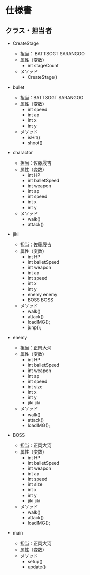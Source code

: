 # 仕様書
## クラス・担当者
- CreateStage
    - 担当： BATTSOGT SARANGOO
    - 属性（変数）
        - int stageCount
    - メソッド
        - CreateStage()
- bullet
    - 担当：BATTSOGT SARANGOO
    - 属性（変数）
        - int speed
        - int ap
        - int x
        - int y
    - メソッド
        - isHit()
        - shoot()


- charactor
    - 担当：佐藤晟吉
    - 属性（変数）
        - int HP
        - int balletSpeed
        - int weapon
        - int ap
        - int speed
        - int x
        - int y
    - メソッド
        - walk()
        - attack()
- jiki
    - 担当：佐藤晟吉
    - 属性（変数）
        - int HP
        - int balletSpeed
        - int weapon
        - int ap
        - int speed
        - int x
        - int y
        - enemy enemy
        - BOSS BOSS
    - メソッド
        - walk()
        - attack()
        - loadIMG();
        - junp();


- enemy
    - 担当：正岡大河
    - 属性（変数）
        - int HP
        - int balletSpeed
        - int weapon
        - int ap
        - int speed
        - int size
        - int x
        - int y
        - jiki jiki
    - メソッド
        - walk()
        - attack()
        - loadIMG();
- BOSS
    - 担当：正岡大河
    - 属性（変数）
        - int HP
        - int balletSpeed
        - int weapon
        - int ap
        - int speed
        - int size
        - int x
        - int y
        - jiki jiki
    - メソッド
        - walk()
        - attack()
        - loadIMG();
- main
    - 担当：正岡大河
    - 属性（変数）
    - メソッド
        - setup()
        - update()